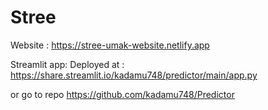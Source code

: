 # Stree


Website : https://stree-umak-website.netlify.app

Streamlit app:
Deployed at : https://share.streamlit.io/kadamu748/predictor/main/app.py

or go to repo https://github.com/kadamu748/Predictor
